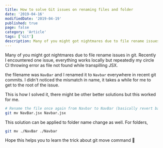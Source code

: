 ```yaml
---
title: How to solve Git issues on renaming files and folder
date: '2019-04-16'
modifiedDate: '2019-04-19'
published: true
page: false
category: 'Article'
tags: ['Git']
description: Many of you might got nightmares due to file rename issues in git. Recently I encountered one issue, everything works locally but repeatedly my circle CI throwing error as file not found while transpilling JSX file. Then I figured out the mystery.
---
```


Many of you might got nightmares due to file rename issues in git. Recently I encountered one issue, everything works locally but repeatedly my circle CI throwing error as file not found while transpilling JSX.

the filename was `NavBar` and I renamed it to `Navbar` everywhere in recent git commits. I didn't noticed the mismatch in name, it takes a while for me to get to the root of the issue.

This is how I solved it, there might be other better solutions but this worked for me.

```bash
# Rename the file once again from Navbar to NavBar (basically revert back to original file name)
git mv NavBar.jsx Navbar.jsx
```

This solution can be applied to folder name change as well. For folders,

```bash
git mv ./NavBar ./Navbar
```

Hope this helps you to learn the trick about git move command 🤗
